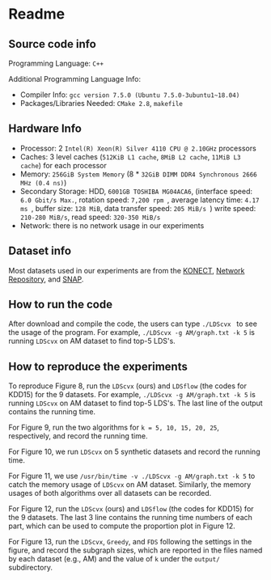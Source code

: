 # Readme

## Source code info
Programming Language: `C++` 

Additional Programming Language Info: 
- Compiler Info: `gcc version 7.5.0 (Ubuntu 7.5.0-3ubuntu1~18.04)`  
- Packages/Libraries Needed: `CMake 2.8`, `makefile`

## Hardware Info
- Processor: 2  `Intel(R) Xeon(R) Silver 4110 CPU @ 2.10GHz` processors
- Caches: 3 level caches (`512KiB L1 cache`, `8MiB L2 cache`, `11MiB L3 cache`) for each processor
- Memory: `256GiB System Memory` (8 \* `32GiB DIMM DDR4 Synchronous 2666 MHz (0.4 ns)`)
- Secondary Storage: HDD, `6001GB TOSHIBA MG04ACA6`, (interface speed: `6.0 Gbit/s Max.`, rotation speed: `7,200 rpm `, average latency time: `4.17 ms `, buffer size: `128 MiB`, data transfer speed: `205 MiB/s `) write speed: `210-280 MiB/s`, read speed: `320-350 MiB/s`
- Network: there is no network usage in our experiments

## Dataset info
Most datasets used in our experiments are from the 
[KONECT](http://konect.cc/networks/),
[Network Repository](https://networkrepository.com),
and [SNAP](https://snap.stanford.edu/data/).

## How to run the code
After download and compile the code, the users can type `./LDScvx ` to see the usage of the program.
For example, `./LDScvx -g AM/graph.txt -k 5`  is running `LDScvx` on AM dataset to find top-5 LDS's.

## How to reproduce the experiments
To reproduce Figure 8, run the `LDScvx` (ours) and `LDSflow` (the codes for KDD15) for the 9 datasets. For example, `./LDScvx -g AM/graph.txt -k 5`  is running `LDScvx` on AM dataset to find top-5 LDS's. The last line of the output contains the running time.

For Figure 9, run the two algorithms for `k = 5, 10, 15, 20, 25`, respectively, and record the running time.

For Figure 10, we run `LDScvx` on 5 synthetic datasets and record the running time.

For Figure 11, we use `/usr/bin/time -v ./LDScvx -g AM/graph.txt -k 5` to catch the memory usage of `LDScvx` on AM dataset. Similarly, the memory usages of both algorithms over all datasets can be recorded. 

For Figure 12, run the `LDScvx` (ours) and `LDSflow` (the codes for KDD15) for the 9 datasets. The last 3 line contains the running time numbers of each part, which can be used to compute the proportion plot in Figure 12.

For Figure 13, run the `LDScvx`, `Greedy`, and `FDS` following the settings in the figure, and record the subgraph sizes, which are reported in the files named by each dataset (e.g., AM) and the value of `k` under the `output/` subdirectory.